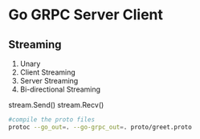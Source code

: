 # Go GRPC Server Client

## Streaming
1. Unary
2. Client Streaming
3. Server Streaming
4. Bi-directional Streaming

stream.Send()
stream.Recv()

```bash
#compile the proto files
protoc --go_out=. --go-grpc_out=. proto/greet.proto
```

